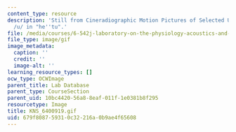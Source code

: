 ```yaml
---
content_type: resource
description: 'Still from Cineradiographic Motion Pictures of Selected Utterances:
  /u/ in "he''tu".'
file: /media/courses/6-542j-laboratory-on-the-physiology-acoustics-and-perception-of-speech-fall-2005/679f808759310c32216a0b9ae4f65608_KNS_6400919.gif
file_type: image/gif
image_metadata:
  caption: ''
  credit: ''
  image-alt: ''
learning_resource_types: []
ocw_type: OCWImage
parent_title: Lab Database
parent_type: CourseSection
parent_uid: 10bc4420-56a8-8eaf-011f-1e0381b8f295
resourcetype: Image
title: KNS_6400919.gif
uid: 679f8087-5931-0c32-216a-0b9ae4f65608
---
```

